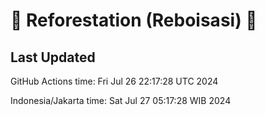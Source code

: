 
# 🌳 Reforestation (Reboisasi) 🌲

## Last Updated

GitHub Actions time: Fri Jul 26 22:17:28 UTC 2024

Indonesia/Jakarta time: Sat Jul 27 05:17:28 WIB 2024
